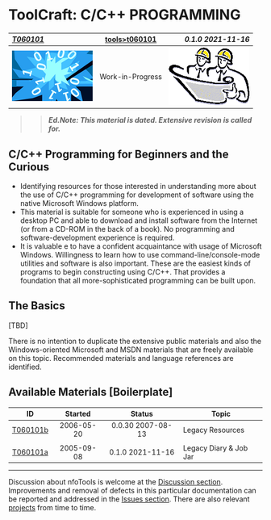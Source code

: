 <!-- index.md 0.1.0                UTF-8                          2021-11-16
     ----1----|----2----|----3----|----4----|----5----|----6----|----7----|--*

                         T060101: C/C++ PROGRAMMING
     -->

# ToolCraft: C/C++ PROGRAMMING

| ***[T060101](.)*** | [tools](../)[>t060101](.) | ***0.1.0 2021-11-16*** |
| :--                |       :-:          | --: |
| ![nfotools](../../images/nfoWorks-2014-06-02-1702-LogoSmall.png) | Work-in-Progress | ![Hard Hat Area](../../images/hardhat-logo.gif) |

>> ***Ed.Note: This material is dated.  Extensive revision is called for.***

## C/C++ Programming for Beginners and the Curious

* Identifying resources for those interested in understanding more about the
use of C/C++ programming for development of software using the native
Microsoft Windows platform.
* This material is suitable for someone who is experienced  in using a desktop
PC and able to download and install software from the Internet (or from a
CD-ROM in the back of a book).  No programming and software-development
experience is required.
* It is valuable e to have a confident acquaintance with usage of Microsoft
Windows.  Willingness to learn how to use command-line/console-mode utilities
and software is also important.  These are the easiest kinds of programs to
begin constructing using C/C++.  That provides a foundation that all
more-sophisticated programming can be built upon.

## The Basics

\[TBD\]

There is no intention to duplicate the extensive public materials and also
the Windows-oriented Microsoft and MSDN materials that are freely available
on this topic.  Recommended materials and language references are identified.

## Available Materials [Boilerplate]

| **ID** | **Started** | **Status** | **Topic** |
|   :-:   |   :-:   |  :-:   |  ---  |
| [T060101b](T060101b.html) | 2006-05-20 | 0.0.30 2007-08-13 | Legacy Resources |
|                           |            |                   |           |
| [T060101a](T060101a.html) | 2005-09-08 | 0.1.0 2021-11-16 | Legacy Diary \& Job Jar |

----

Discussion about nfoTools is welcome at the
[Discussion section](https://github.com/orcmid/nfoTools/discussions).
Improvements and removal of defects in this particular documentation can be
reported and addressed in the
[Issues section](https://github.com/orcmid/nfoTools/issues).  There are also
relevant [projects](https://github.com/orcmid/nfoTools/projects) from time to
time.

<!-- ----1----|----2----|----3----|----4----|----5----|----6----|----7----|--*

     0.1.0 2021-11-16T17:17Z Transposition to nfoTools as placeholder and
           boilerplate
     0.0.20 2007-09-13T22:42Z Final nfoWare Toolcraft version
     0.0.0 2005-09-08T19:09Z bootstrap placeholder and boilerplate on nfoWare

               *** end of docs/tools/T060101/index.md ***
     -->
